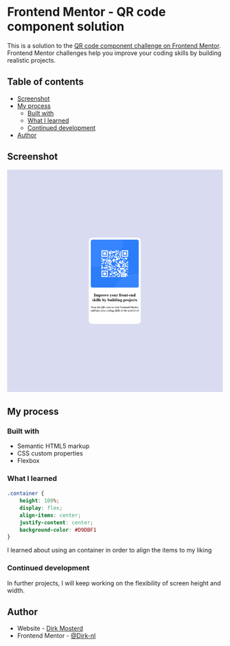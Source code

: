 # Frontend Mentor - QR code component solution

This is a solution to the [QR code component challenge on Frontend Mentor](https://www.frontendmentor.io/challenges/qr-code-component-iux_sIO_H). Frontend Mentor challenges help you improve your coding skills by building realistic projects. 

## Table of contents

- [Screenshot](#screenshot)
- [My process](#my-process)
  - [Built with](#built-with)
  - [What I learned](#what-i-learned)
  - [Continued development](#continued-development)
- [Author](#author)



## Screenshot

![](./images/image-website-preview.png)

## My process

### Built with

- Semantic HTML5 markup
- CSS custom properties
- Flexbox

### What I learned

```css
.container {
    height: 100%;
    display: flex;
    align-items: center;
    justify-content: center;
    background-color: #D9DBF1
}
```

I learned about using an container in order to align the items to my liking

### Continued development

In further projects, I will keep working on the flexibility of screen height and width.

## Author

- Website - [Dirk Mosterd](https://www.dirkmosterd.nl)
- Frontend Mentor - [@Dirk-nl](https://www.frontendmentor.io/profile/Dirk-nl)